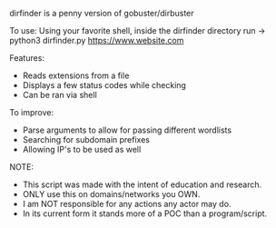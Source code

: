 dirfinder is a penny version of gobuster/dirbuster

To use:
Using your favorite shell, inside the dirfinder directory run -> python3 dirfinder.py https://www.website.com

Features:
- Reads extensions from a file
- Displays a few status codes while checking
- Can be ran via shell

To improve:
- Parse arguments to allow for passing different wordlists
- Searching for subdomain prefixes
- Allowing IP's to be used as well

NOTE: 
* This script was made with the intent of education and research.
* ONLY use this on domains/networks you OWN.
* I am NOT responsible for any actions any actor may do.
* In its current form it stands more of a POC than a program/script.
